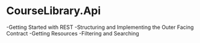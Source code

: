 # CourseLibrary.Api


-Getting Started with REST
-Structuring and Implementing the Outer Facing Contract
-Getting Resources
-Filtering and Searching